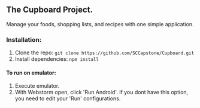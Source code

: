 ## The Cupboard Project.

Manage your foods, shopping lists, and recipes with one simple application.

### Installation:

1. Clone the repo: `git clone https://github.com/SCCapstone/Cupboard.git`
2. Install dependencies: `npm install`

#### To run on emulator:
1. Execute emulator.
2. With Webstorm open, click 'Run Android'. If you dont have this option, you need to edit your 'Run' configurations.
